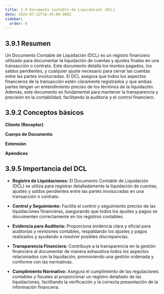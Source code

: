 ```yaml
---
title: 3.9 Documento Contable de Liquidación (DCL)
date: 2024-07-22T16:45:00.000Z
sidebar:
  order: 9
---
```



## 3.9.1 Resumen

Un Documento Contable de Liquidación (DCL) es un registro financiero utilizado para documentar la liquidación de cuentas y ajustes finales en una transacción o contrato. Este documento detalla los montos pagados, los saldos pendientes, y cualquier ajuste necesario para cerrar las cuentas entre las partes involucradas. El DCL asegura que todos los aspectos financieros de la transacción estén claramente registrados y que ambas partes tengan un entendimiento preciso de los términos de la liquidación. Además, este documento es fundamental para mantener la transparencia y precisión en la contabilidad, facilitando la auditoría y el control financiero.

## 3.9.2 Conceptos básicos

**Cliente (Receptor)**

**Cuerpo de Documento**

**Extensión**

**Apéndices**

## 3.9.5 Importancia del DCL

- **Registro de Liquidaciones:** El Documento Contable de Liquidación (DCL) se utiliza para registrar detalladamente la liquidación de cuentas, ajustes y saldos pendientes entre las partes involucradas en una transacción o contrato.

- **Control y Seguimiento:** Facilita el control y seguimiento preciso de las liquidaciones financieras, asegurando que todos los ajustes y pagos se documenten correctamente en los registros contables.

- **Evidencia para Auditoría:** Proporciona evidencia clara y oficial para auditorías y revisiones contables, respaldando los ajustes y pagos realizados y ayudando a resolver posibles discrepancias.

- **Transparencia Financiera:** Contribuye a la transparencia en la gestión financiera al documentar de manera exhaustiva todos los aspectos relacionados con la liquidación, promoviendo una gestión ordenada y conforme con las normativas.

- **Cumplimiento Normativo:** Asegura el cumplimiento de las regulaciones contables y fiscales al proporcionar un registro detallado de las liquidaciones, facilitando la verificación y la correcta presentación de la información financiera.
